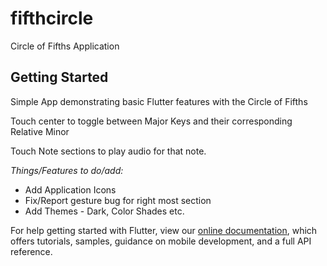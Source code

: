 # fifthcircle

Circle of Fifths Application

## Getting Started

Simple App demonstrating basic Flutter features with the Circle of Fifths

Touch center to toggle between Major Keys and their corresponding Relative Minor

Touch Note sections to play audio for that note.

*Things/Features to do/add:*

- Add Application Icons
- Fix/Report gesture bug for right most section
- Add Themes - Dark, Color Shades etc.

For help getting started with Flutter, view our
[online documentation](https://flutter.dev/docs), which offers tutorials,
samples, guidance on mobile development, and a full API reference.
